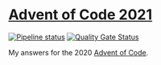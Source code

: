 # [Advent of Code 2021](https://adventofcode.com/2020)

[![Pipeline status][workflows-CI-badge]][actions]
[![Quality Gate Status][sonarcloud-CI-badge]][sonarcloud]

My answers for the 2020 [Advent of Code](https://adventofcode.com/2020).

[workflows-CI-badge]: https://github.com/rjvdw/advent-of-code/actions/workflows/ci-csharp-2020.yml/badge.svg
[actions]: https://github.com/rjvdw/advent-of-code/actions/workflows/ci-csharp-2020.yml
[sonarcloud-CI-badge]: https://sonarcloud.io/api/project_badges/measure?project=rjvdw_advent-of-code_csharp-2020&metric=alert_status
[sonarcloud]: https://sonarcloud.io/summary/new_code?id=rjvdw_advent-of-code_csharp-2020
